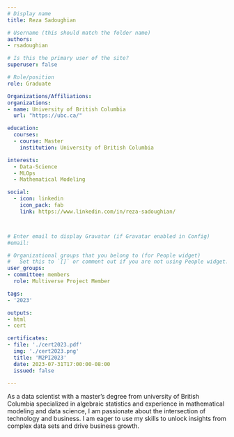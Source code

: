 ```yaml
---
# Display name
title: Reza Sadoughian

# Username (this should match the folder name)
authors:
- rsadoughian

# Is this the primary user of the site?
superuser: false

# Role/position
role: Graduate

Organizations/Affiliations:
organizations:
- name: University of British Columbia
  url: "https://ubc.ca/"

education:
  courses:
  - course: Master
    institution: University of British Columbia

interests:
  - Data-Science
  - MLOps
  - Mathematical Modeling

social:
  - icon: linkedin
    icon_pack: fab
    link: https://www.linkedin.com/in/reza-sadoughian/



# Enter email to display Gravatar (if Gravatar enabled in Config)
#email:

# Organizational groups that you belong to (for People widget)
#   Set this to `[]` or comment out if you are not using People widget.
user_groups:
- committee: members
  role: Multiverse Project Member

tags:
- '2023'

outputs:
- html
- cert

certificates:
- file: './cert2023.pdf'
  img: './cert2023.png'
  title: 'M2PI2023'
  date: 2023-07-31T17:00:00-08:00
  issued: false

---
```


As a data scientist with a master’s degree from university of British Columbia specialized in algebraic statistics and experience in mathematical modeling and data science, I am passionate about the intersection of technology and business. I am eager to use my skills to unlock insights from complex data sets and drive business growth.
